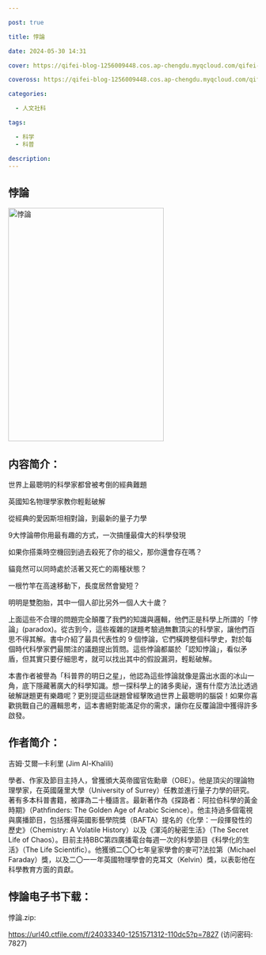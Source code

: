 ```yaml
---

post: true

title: 悖論

date: 2024-05-30 14:31

cover: https://qifei-blog-1256009448.cos.ap-chengdu.myqcloud.com/qifei-blog/s26040829.jpg

coveross: https://qifei-blog-1256009448.cos.ap-chengdu.myqcloud.com/qifei-blog/s26040829.jpg

categories:

  - 人文社科

tags:

  - 科学
  - 科普

description:
---
```


## 悖論

<img alt="悖論" class="aligncenter loading" data-was-processed="true" decoding="async" fetchpriority="high" height="471" src="https://qifei-blog-1256009448.cos.ap-chengdu.myqcloud.com/qifei-blog/s26040829.jpg" style="cursor: zoom-in;" width="314"/>

## 内容简介：

世界上最聰明的科學家都曾被考倒的經典難題

英國知名物理學家教你輕鬆破解

從經典的愛因斯坦相對論，到最新的量子力學

9大悖論帶你用最有趣的方式，一次搞懂最偉大的科學發現

如果你搭乘時空機回到過去殺死了你的祖父，那你還會存在嗎？

貓竟然可以同時處於活著又死亡的兩種狀態？

一根竹竿在高速移動下，長度居然會變短？

明明是雙胞胎，其中一個人卻比另外一個人大十歲？

上面這些不合理的問題完全顛覆了我們的知識與邏輯，他們正是科學上所謂的「悖論」(paradox)。從古到今，這些複雜的謎題考驗過無數頂尖的科學家，讓他們百思不得其解。書中介紹了最具代表性的 9 個悖論，它們橫跨整個科學史，對於每個時代科學家們最關注的議題提出質問。這些悖論都屬於「認知悖論」，看似矛盾，但其實只要仔細思考，就可以找出其中的假設漏洞，輕鬆破解。

本書作者被譽為「科普界的明日之星」，他認為這些悖論就像是露出水面的冰山一角，底下隱藏著廣大的科學知識。想一探科學上的諸多奧祕，還有什麼方法比透過破解謎題更有樂趣呢？更別提這些謎題曾經擊敗過世界上最聰明的腦袋！如果你喜歡挑戰自己的邏輯思考，這本書絕對能滿足你的需求，讓你在反覆論證中獲得許多啟發。

## 作者简介：

吉姆·艾爾─卡利里 (Jim Al-Khalili)

學者、作家及節目主持人，曾獲頒大英帝國官佐勳章（OBE）。他是頂尖的理論物理學家，在英國薩里大學（University of Surrey）任教並進行量子力學的研究。著有多本科普書籍，被譯為二十種語言。最新著作為《探路者：阿拉伯科學的黃金時期》（Pathfinders: The Golden Age of Arabic Science）。他主持過多個電視與廣播節目，包括獲得英國影藝學院獎（BAFTA）提名的《化學：一段揮發性的歷史》（Chemistry: A Volatile History）以及《渾沌的秘密生活》（The Secret Life of Chaos）。目前主持BBC第四廣播電台每週一次的科學節目《科學化的生活》（The Life Scientific）。他獲頒二〇〇七年皇家學會的麥可?法拉第（Michael Faraday）獎，以及二〇一一年英國物理學會的克耳文（Kelvin）獎，以表彰他在科學教育方面的貢獻。

## 悖論电子书下载：

悖論.zip: 

https://url40.ctfile.com/f/24033340-1251571312-110dc5?p=7827 (访问密码: 7827)
